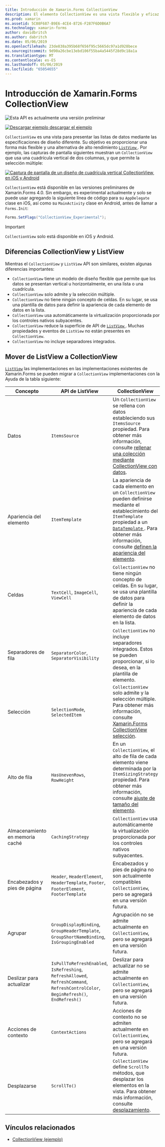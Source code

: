 ```yaml
---
title: Introducción de Xamarin.Forms CollectionView
description: El elemento CollectionView es una vista flexible y eficaz para presentar las listas de datos con las especificaciones de diseño diferente.
ms.prod: xamarin
ms.assetid: 5C08F687-B9E6-4CE4-8726-F287F6D0B6A7
ms.technology: xamarin-forms
author: davidbritch
ms.author: dabritch
ms.date: 05/06/2019
ms.openlocfilehash: 23de838a395b68f656f95c5665dc97a1d928bece
ms.sourcegitcommit: 9d90a26cbe13ebd106f55ba4a5445f28d9c18a1a
ms.translationtype: MT
ms.contentlocale: es-ES
ms.lasthandoff: 05/06/2019
ms.locfileid: "65054655"
---
```

# <a name="xamarinforms-collectionview-introduction"></a>Introducción de Xamarin.Forms CollectionView

![](~/media/shared/preview.png "Esta API es actualmente una versión preliminar")

[![Descargar ejemplo](~/media/shared/download.png) descargar el ejemplo](https://github.com/xamarin/xamarin-forms-samples/tree/forms40/UserInterface/CollectionViewDemos/)

`CollectionView` es una vista para presentar las listas de datos mediante las especificaciones de diseño diferente. Su objetivo es proporcionar una forma más flexible y una alternativa de alto rendimiento [ `ListView` ](xref:Xamarin.Forms.ListView). Por ejemplo, las capturas de pantalla siguientes muestran un `CollectionView` que usa una cuadrícula vertical de dos columnas, y que permite la selección múltiple:

[![Captura de pantalla de un diseño de cuadrícula vertical CollectionView, en iOS y Android](introduction-images/verticalgrid-multipleselection.png "CollectionView diseño de cuadrícula vertical con selección múltiple")](introduction-images/verticalgrid-multipleselection-large.png#lightbox "CollectionView diseño de cuadrícula vertical con selección múltiple")

`CollectionView` está disponible en las versiones preliminares de Xamarin.Forms 4.0. Sin embargo, es experimental actualmente y solo se puede usar agregando la siguiente línea de código para su `AppDelegate` clase en iOS, así como su `MainActivity` clase en Android, antes de llamar a `Forms.Init`:

```csharp
Forms.SetFlags("CollectionView_Experimental");
```

> [!IMPORTANT]
> `CollectionView` solo está disponible en iOS y Android.

## <a name="collectionview-and-listview-differences"></a>Diferencias CollectionView y ListView

Mientras el `CollectionView` y `ListView` API son similares, existen algunas diferencias importantes:

- `CollectionView` tiene un modelo de diseño flexible que permite que los datos se presentan vertical u horizontalmente, en una lista o una cuadrícula.
- `CollectionView` solo admite y la selección múltiple.
- `CollectionView` no tiene ningún concepto de celdas. En su lugar, se usa una plantilla de datos para definir la apariencia de cada elemento de datos en la lista.
- `CollectionView` usa automáticamente la virtualización proporcionada por los controles nativos subyacentes.
- `CollectionView` reduce la superficie de API de [ `ListView` ](xref:Xamarin.Forms.ListView). Muchas propiedades y eventos de `ListView` no están presentes en `CollectionView`.
- `CollectionView` no incluye separadores integrados.

## <a name="move-from-listview-to-collectionview"></a>Mover de ListView a CollectionView

[`ListView`](xref:Xamarin.Forms.ListView) las implementaciones en las implementaciones existentes de Xamarin.Forms se pueden migrar a `CollectionView` implementaciones con la Ayuda de la tabla siguiente:

| Concepto | API de ListView | CollectionView |
|---|---|---|
| Datos | `ItemsSource` | Un `CollectionView` se rellena con datos estableciendo sus `ItemsSource` propiedad. Para obtener más información, consulte [rellenar una colección mediante CollectionView con datos](populate-data.md#populate-a-collectionview-with-data). |
| Apariencia del elemento | `ItemTemplate` | La apariencia de cada elemento en un `CollectionView` pueden definirse mediante el establecimiento del `ItemTemplate` propiedad a un [ `DataTemplate` ](xref:Xamarin.Forms.DataTemplate). Para obtener más información, consulte [definen la apariencia del elemento](populate-data.md#define-item-appearance). |
| Celdas | `TextCell`, `ImageCell`, `ViewCell` | `CollectionView` no tiene ningún concepto de celdas. En su lugar, se usa una plantilla de datos para definir la apariencia de cada elemento de datos en la lista. |
| Separadores de fila | `SeparatorColor`, `SeparatorVisibility` | `CollectionView` no incluye separadores integrados. Estos se pueden proporcionar, si lo desea, en la plantilla de elemento. |
| Selección | `SelectionMode`, `SelectedItem` | `CollectionView` solo admite y la selección múltiple. Para obtener más información, consulte [Xamarin.Forms CollectionView selección](selection.md). |
| Alto de fila | `HasUnevenRows`, `RowHeight` | En un `CollectionView`, el alto de fila de cada elemento viene determinada por la `ItemSizingStrategy` propiedad. Para obtener más información, consulte [ajuste de tamaño del elemento](layout.md#item-sizing).|
| Almacenamiento en memoria caché | `CachingStrategy` | `CollectionView` usa automáticamente la virtualización proporcionada por los controles nativos subyacentes. |
| Encabezados y pies de página | `Header`, `HeaderElement`, `HeaderTemplate`, `Footer`, `FooterElement`, `FooterTemplate` | Encabezados y pies de página no son actualmente compatibles `CollectionView`, pero se agregará en una versión futura.|
| Agrupar | `GroupDisplayBinding`, `GroupHeaderTemplate`, `GroupShortNameBinding`, `IsGroupingEnabled` | Agrupación no se admite actualmente en `CollectionView`, pero se agregará en una versión futura. |
| Deslizar para actualizar | `IsPullToRefreshEnabled`, `IsRefreshing`, `RefreshAllowed`, `RefreshCommand`, `RefreshControlColor`, `BeginRefresh()`, `EndRefresh()` | Deslizar para actualizar no se admite actualmente en `CollectionView`, pero se agregará en una versión futura. |
| Acciones de contexto | `ContextActions` | Acciones de contexto no se admiten actualmente en `CollectionView`, pero se agregará en una versión futura. |
| Desplazarse | `ScrollTo()` | `CollectionView` define `ScrollTo` métodos, que desplazar los elementos en la vista. Para obtener más información, consulte [desplazamiento](scrolling.md). |

## <a name="related-links"></a>Vínculos relacionados

- [CollectionView (ejemplo)](https://github.com/xamarin/xamarin-forms-samples/tree/forms40/UserInterface/CollectionViewDemos/)
